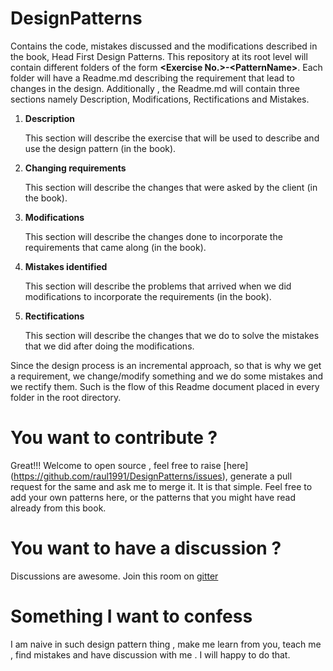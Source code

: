 # DesignPatterns
Contains the code, mistakes discussed and the modifications described in the book, Head First Design Patterns.
This repository at its root level will contain different folders of the form **&lt;Exercise No.&gt;-&lt;PatternName&gt;**. Each folder 
will have a Readme.md describing the requirement that lead to changes in the design.
Additionally , the Readme.md will contain three sections namely Description, Modifications, Rectifications and Mistakes.

1. **Description**

   This section will describe the exercise that will be used to describe and use the design pattern (in the book).

2. **Changing requirements**

   This section will describe the changes that were asked by the client (in the book).
   
3. **Modifications**

   This section will describe the changes done to incorporate the requirements that came along (in the book).

4. **Mistakes identified**

   This section will describe the problems that arrived when we did modifications to incorporate the requirements (in the book).
   
5. **Rectifications**

   This section will describe the changes that we do to solve the mistakes that we did after doing the modifications.
   
Since the design process is an incremental approach, so that is why we get a requirement, we change/modify something and we do
some mistakes and we rectify them. Such is the flow of this Readme document placed in every folder in the root directory.
   
# You want to contribute ?

Great!!! Welcome to open source , feel free to raise [here] (https://github.com/raul1991/DesignPatterns/issues), generate a pull request for the same and ask me to merge it. It is that simple. Feel free to add your own patterns here, or the patterns that you might have
read already from this book. 

# You want to have a discussion ?
Discussions are awesome. Join this room on [gitter](https://gitter.im/design_patterns/Lobby)

# Something I want to confess
I am naive in such design pattern thing , make me learn from you, teach me , find mistakes and have discussion with me . I will happy
to do that.

